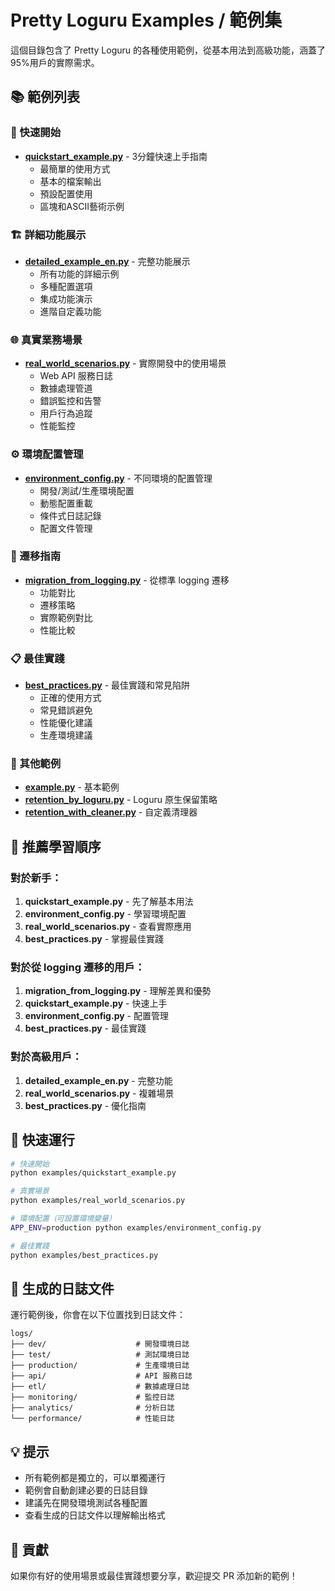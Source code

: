 # Pretty Loguru Examples / 範例集

這個目錄包含了 Pretty Loguru 的各種使用範例，從基本用法到高級功能，涵蓋了95%用戶的實際需求。

## 📚 範例列表

### 🚀 快速開始
- **[quickstart_example.py](quickstart_example.py)** - 3分鐘快速上手指南
  - 最簡單的使用方式
  - 基本的檔案輸出
  - 預設配置使用
  - 區塊和ASCII藝術示例

### 🏗️ 詳細功能展示  
- **[detailed_example_en.py](detailed_example_en.py)** - 完整功能展示
  - 所有功能的詳細示例
  - 多種配置選項
  - 集成功能演示
  - 進階自定義功能

### 🌐 真實業務場景
- **[real_world_scenarios.py](real_world_scenarios.py)** - 實際開發中的使用場景
  - Web API 服務日誌
  - 數據處理管道
  - 錯誤監控和告警
  - 用戶行為追蹤
  - 性能監控

### ⚙️ 環境配置管理
- **[environment_config.py](environment_config.py)** - 不同環境的配置管理
  - 開發/測試/生產環境配置
  - 動態配置重載
  - 條件式日誌記錄
  - 配置文件管理

### 🔄 遷移指南
- **[migration_from_logging.py](migration_from_logging.py)** - 從標準 logging 遷移
  - 功能對比
  - 遷移策略
  - 實際範例對比
  - 性能比較

### 📋 最佳實踐
- **[best_practices.py](best_practices.py)** - 最佳實踐和常見陷阱
  - 正確的使用方式
  - 常見錯誤避免
  - 性能優化建議
  - 生產環境建議

### 🔧 其他範例
- **[example.py](example.py)** - 基本範例
- **[retention_by_loguru.py](retention_by_loguru.py)** - Loguru 原生保留策略
- **[retention_with_cleaner.py](retention_with_cleaner.py)** - 自定義清理器

## 🎯 推薦學習順序

### 對於新手：
1. **quickstart_example.py** - 先了解基本用法
2. **environment_config.py** - 學習環境配置
3. **real_world_scenarios.py** - 查看實際應用
4. **best_practices.py** - 掌握最佳實踐

### 對於從 logging 遷移的用戶：
1. **migration_from_logging.py** - 理解差異和優勢
2. **quickstart_example.py** - 快速上手
3. **environment_config.py** - 配置管理
4. **best_practices.py** - 最佳實踐

### 對於高級用戶：
1. **detailed_example_en.py** - 完整功能
2. **real_world_scenarios.py** - 複雜場景
3. **best_practices.py** - 優化指南

## 🏃 快速運行

```bash
# 快速開始
python examples/quickstart_example.py

# 真實場景
python examples/real_world_scenarios.py

# 環境配置（可設置環境變量）
APP_ENV=production python examples/environment_config.py

# 最佳實踐
python examples/best_practices.py
```

## 📁 生成的日誌文件

運行範例後，你會在以下位置找到日誌文件：
```
logs/
├── dev/                    # 開發環境日誌
├── test/                   # 測試環境日誌  
├── production/             # 生產環境日誌
├── api/                    # API 服務日誌
├── etl/                    # 數據處理日誌
├── monitoring/             # 監控日誌
├── analytics/              # 分析日誌
└── performance/            # 性能日誌
```

## 💡 提示

- 所有範例都是獨立的，可以單獨運行
- 範例會自動創建必要的日誌目錄
- 建議先在開發環境測試各種配置
- 查看生成的日誌文件以理解輸出格式

## 🤝 貢獻

如果你有好的使用場景或最佳實踐想要分享，歡迎提交 PR 添加新的範例！